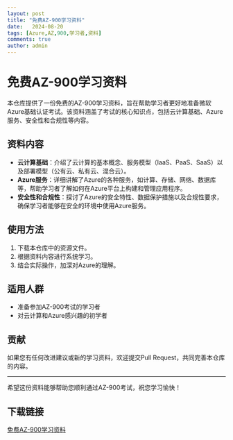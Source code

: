 ```yaml
---
layout: post
title: "免费AZ-900学习资料"
date:   2024-08-20
tags: [Azure,AZ,900,学习者,资料]
comments: true
author: admin
---
```

# 免费AZ-900学习资料

本仓库提供了一份免费的AZ-900学习资料，旨在帮助学习者更好地准备微软Azure基础认证考试。该资料涵盖了考试的核心知识点，包括云计算基础、Azure服务、安全性和合规性等内容。

## 资料内容

- **云计算基础**：介绍了云计算的基本概念、服务模型（IaaS、PaaS、SaaS）以及部署模型（公有云、私有云、混合云）。
- **Azure服务**：详细讲解了Azure的各种服务，如计算、存储、网络、数据库等，帮助学习者了解如何在Azure平台上构建和管理应用程序。
- **安全性和合规性**：探讨了Azure的安全特性、数据保护措施以及合规性要求，确保学习者能够在安全的环境中使用Azure服务。

## 使用方法

1. 下载本仓库中的资源文件。
2. 根据资料内容进行系统学习。
3. 结合实际操作，加深对Azure的理解。

## 适用人群

- 准备参加AZ-900考试的学习者
- 对云计算和Azure感兴趣的初学者

## 贡献

如果您有任何改进建议或新的学习资料，欢迎提交Pull Request，共同完善本仓库的内容。

---

希望这份资料能够帮助您顺利通过AZ-900考试，祝您学习愉快！

## 下载链接

[免费AZ-900学习资料](https://pan.quark.cn/s/a6fa1ad4a163)